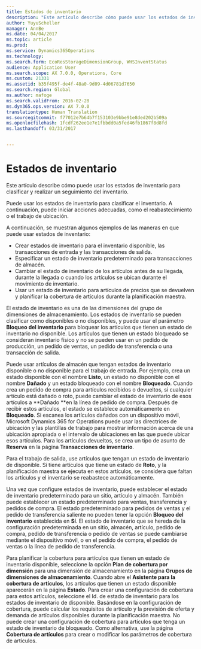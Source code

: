 ```yaml
---
title: Estados de inventario
description: "Este artículo describe cómo puede usar los estados de inventario para clasificar y realizar un seguimiento del inventario."
author: YuyuScheller
manager: AnnBe
ms.date: 04/04/2017
ms.topic: article
ms.prod: 
ms.service: Dynamics365Operations
ms.technology: 
ms.search.form: EcoResStorageDimensionGroup, WHSInventStatus
audience: Application User
ms.search.scope: AX 7.0.0, Operations, Core
ms.custom: 21331
ms.assetid: b35f495f-de4f-48a0-9d09-4d06781d7650
ms.search.region: Global
ms.author: mafoge
ms.search.validFrom: 2016-02-28
ms.dyn365.ops.version: AX 7.0.0
translationtype: Human Translation
ms.sourcegitcommit: f77012e7b64b7f153103e9bbe91e8ded202b509a
ms.openlocfilehash: 1fcdf262ee1e7e1fbbdd0a5fed46fb1867f8d8fd
ms.lasthandoff: 03/31/2017


---
```


# <a name="inventory-statuses"></a>Estados de inventario

Este artículo describe cómo puede usar los estados de inventario para clasificar y realizar un seguimiento del inventario.

Puede usar los estados de inventario para clasificar el inventario. A continuación, puede iniciar acciones adecuadas, como el reabastecimiento o el trabajo de ubicación. 

A continuación, se muestran algunos ejemplos de las maneras en que puede usar estados de inventario:

-   Crear estados de inventario para el inventario disponible, las transacciones de entrada y las transacciones de salida.
-   Especificar un estado de inventario predeterminado para transacciones de almacén.
-   Cambiar el estado de inventario de los artículos antes de su llegada, durante la llegada o cuando los artículos se ubican durante el movimiento de inventario.
-   Usar un estado de inventario para artículos de precios que se devuelven y planificar la cobertura de artículos durante la planificación maestra.

El estado de inventario es una de las dimensiones del grupo de dimensiones de almacenamiento. Los estados de inventario se pueden clasificar como disponibles o no disponibles, y puede usar el parámetro **Bloqueo del inventario** para bloquear los artículos que tienen un estado de inventario no disponible. Los artículos que tienen un estado bloqueado se consideran inventario físico y no se pueden usar en un pedido de producción, un pedido de ventas, un pedido de transferencia o una transacción de salida. 

Puede usar artículos de almacén que tengan estados de inventario disponible o no disponible para el trabajo de entrada. Por ejemplo, crea un estado disponible con el nombre **Listo**, un estado no disponible con el nombre **Dañado** y un estado bloqueado con el nombre **Bloqueado**. Cuando crea un pedido de compra para artículos recibidos o devueltos, si cualquier artículo está dañado o roto, puede cambiar el estado de inventario de esos artículos a **Dañado **en la línea de pedido de compra. Después de recibir estos artículos, el estado se establece automáticamente en **Bloqueado**. Si escanea los artículos dañados con un dispositivo móvil, Microsoft Dynamics 365 for Operations puede usar las directrices de ubicación y las plantillas de trabajo para mostrar información acerca de una ubicación apropiada o el intervalo de ubicaciones en las que puede ubicar esos artículos. Para los artículos devueltos, se crea un tipo de asunto de **Reserva** en la página **Transacciones de inventario**. 

Para el trabajo de salida, use artículos que tengan un estado de inventario de disponible. Si tiene artículos que tiene un estado de **Roto**, y la planificación maestra se ejecuta en estos artículos, se considera que faltan los artículos y el inventario se reabastece automáticamente. 

Una vez que configure estados de inventario, puede establecer el estado de inventario predeterminado para un sitio, artículo y almacén. También puede establecer un estado predeterminado para ventas, transferencia y pedidos de compra. El estado predeterminado para pedidos de ventas y el pedido de transferencia saliente no pueden tener la opción **Bloqueo del inventario** establecida en **Sí**. El estado de inventario que se hereda de la configuración predeterminada en un sitio, almacén, artículo, pedido de compra, pedido de transferencia o pedido de ventas se puede cambiarse mediante el dispositivo móvil, o en el pedido de compra, el pedido de ventas o la línea de pedido de transferencia. 

Para planificar la cobertura para artículos que tienen un estado de inventario disponible, seleccione la opción **Plan de cobertura por dimensión** para una dimensión de almacenamiento en la página **Grupos de dimensiones de almacenamiento**. Cuando abre el **Asistente para la cobertura de artículos**, los artículos que tienen un estado disponible aparecerán en la página **Estado**. Para crear una configuración de cobertura para estos artículos, seleccione el Id. de estado de inventario para los estados de inventario de disponible. Basándose en la configuración de cobertura, puede calcular los requisitos de artículo y la previsión de oferta y demanda de artículos disponibles durante la planificación maestra. No puede crear una configuración de cobertura para artículos que tenga un estado de inventario de bloqueado. Como alternativa, use la página **Cobertura de artículos** para crear o modificar los parámetros de cobertura de artículos.


